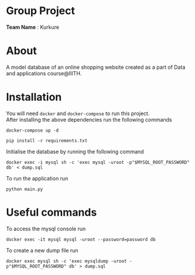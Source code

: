 # Group Project
**Team Name** : Kurkure

# About
A model database of an online shopping website created as a part of Data and applications course@IIITH.

# Installation
You will need `docker` and `docker-compose` to run this project.  
After installing the above dependencies run the following commands  
```
docker-compose up -d

pip install -r requirements.txt
```
Initialise the database by running the following command
```
docker exec -i mysql sh -c 'exec mysql -uroot -p"$MYSQL_ROOT_PASSWORD" db' < dump.sql
```
To run the application run
```
python main.py
```
# Useful commands
To access the mysql console run
```
docker exec -it mysql mysql -uroot --password=password db
```
To create a new dump file run
```
docker exec mysql sh -c 'exec mysqldump -uroot -p"$MYSQL_ROOT_PASSWORD" db' > dump.sql
```